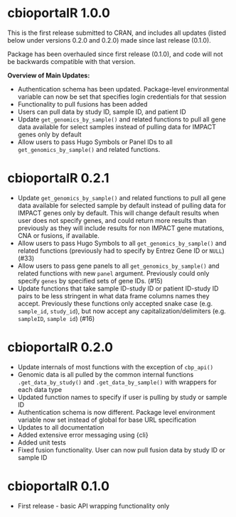 # cbioportalR 1.0.0

This is the first release submitted to CRAN, and includes all updates (listed below under versions 0.2.0 and 0.2.0) made since last release (0.1.0). 

Package has been overhauled since first release (0.1.0), and code will not be backwards compatible with that version.

**Overview of Main Updates:**

* Authentication schema has been updated. Package-level environmental variable can now be set that specifies login credentials for that session
* Functionality to pull fusions has been added
* Users can pull data by study ID, sample ID, and patient ID
* Update `get_genomics_by_sample()` and related functions to pull all gene data available for select samples instead of pulling data for IMPACT genes only by default 
* Allow users to pass Hugo Symbols or Panel IDs to all `get_genomics_by_sample()` and related functions. 

# cbioportalR 0.2.1

* Update `get_genomics_by_sample()` and related functions to pull all gene data available for selected sample by default instead of
pulling data for IMPACT genes only by default. This will change default results when user does not specify genes, and could return more results than previously as they will include results for non IMPACT gene mutations, CNA or fusions, if available.
* Allow users to pass Hugo Symbols to all `get_genomics_by_sample()` and related functions (previously had to specify by Entrez Gene ID or `NULL`) (#33)
* Allow users to pass gene panels to all `get_genomics_by_sample()` and related functions with new `panel` argument. Previously could only specify `genes` by specified sets of gene IDs. (#15)
* Update functions that take sample ID-study ID or patient ID-study ID pairs to be less stringent in what data frame columns names they accept. Previously these functions only accepted snake case (e.g. `sample_id`, `study_id`), but now accept any capitalization/delimiters (e.g. `sampleID`, `sample id`) (#16)


# cbioportalR 0.2.0

* Update internals of most functions with the exception of `cbp_api()`
* Genomic data is all pulled by the common internal functions `.get_data_by_study()` and `.get_data_by_sample()` with wrappers for each data type
* Updated function names to specify if user is pulling by study or sample ID
* Authentication schema is now different. Package level environment variable now set instead of global for base URL specification
* Updates to all documentation
* Added extensive error messaging using {cli}
* Added unit tests
* Fixed fusion functionality. User can now pull fusion data by study ID or sample ID

# cbioportalR 0.1.0

* First release - basic API wrapping functionality only
